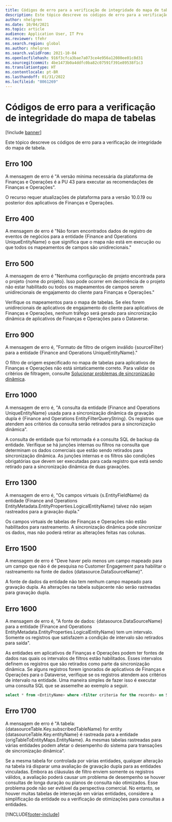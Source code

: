 ```yaml
---
title: Códigos de erro para a verificação de integridade do mapa de tabelas
description: Este tópico descreve os códigos de erro para a verificação de integridade do mapa de tabela.
author: nhelgren
ms.date: 10/04/2021
ms.topic: article
audience: Application User, IT Pro
ms.reviewer: tfehr
ms.search.region: global
ms.author: nhelgren
ms.search.validFrom: 2021-10-04
ms.openlocfilehash: 916f3cfca3bae7a073ce4e956a12080ee01c8d31
ms.sourcegitcommit: 4be1473b0a4ddfc0ba82c07591f391e89538f1c3
ms.translationtype: HT
ms.contentlocale: pt-BR
ms.lasthandoff: 01/31/2022
ms.locfileid: "8061269"
---
```

# <a name="errors-codes-for-the-table-map-health-check"></a>Códigos de erro para a verificação de integridade do mapa de tabelas

[!include [banner](../../includes/banner.md)]



Este tópico descreve os códigos de erro para a verificação de integridade do mapa de tabela.

## <a name="error-100"></a>Erro 100

A mensagem de erro é "A versão mínima necessária da plataforma de Finanças e Operações é a PU 43 para executar as recomendações de Finanças e Operações".

O recurso requer atualizações de plataforma para a versão 10.0.19 ou posterior dos aplicativos de Finanças e Operações.

## <a name="error-400"></a>Erro 400

A mensagem de erro é "Não foram encontrados dados de registro de eventos de negócios para a entidade \{Finance and Operations UniqueEntityName\} o que significa que o mapa não está em execução ou que todos os mapeamentos de campos são unidirecionais."

## <a name="error-500"></a>Erro 500

A mensagem de erro é "Nenhuma configuração de projeto encontrada para o projeto \{nome do projeto\}. Isso pode ocorrer em decorrência de o projeto não estar habilitado ou todos os mapeamentos de campos serem unidirecionais de engajamento do cliente para Finanças e Operações."

Verifique os mapeamentos para o mapa de tabelas. Se eles forem unidirecionais de aplicativos de engajamento do cliente para aplicativos de Finanças e Operações, nenhum tráfego será gerado para sincronização dinâmica de aplicativos de Finanças e Operações para o Dataverse.

## <a name="error-900"></a>Erro 900

A mensagem de erro é, "Formato de filtro de origem inválido \{sourceFilter\} para a entidade \{Finance and Operations UniqueEntityName\}."

O filtro de origem especificado no mapa de tabelas para aplicativos de Finanças e Operações não está sintaticamente correto. Para validar os critérios de filtragem, consulte [Solucionar problemas de sincronização dinâmica](dual-write-troubleshooting-live-sync.md#live-synchronization-issues-that-are-caused-by-incorrect-query-filter-syntax-on-the-dual-write-maps).

## <a name="error-1000"></a>Erro 1000

A mensagem de erro é, "A consulta da entidade \{Finance and Operations UniqueEntityName\} usada para a sincronização dinâmica da gravação dupla é \{Finance and Operations EntityFilterQueryString\}. Os registros que atendem aos critérios da consulta serão retirados para a sincronização dinâmica".

A consulta de entidade que foi retornada é a consulta SQL de backup da entidade. Verifique se há junções internas ou filtros na consulta que determinam os dados comerciais que estão sendo retirados para sincronização dinâmica. As junções internas e os filtros são condições obrigatórias que devem ser executadas para cada registro que está sendo retirado para a sincronização dinâmica de duas gravações.

## <a name="error-1300"></a>Erro 1300

A mensagem de erro é, "Os campos virtuais \{s.EntityFieldName\} da entidade \{Finance and Operations EntityMetadata.EntityProperties.LogicalEntityName\} talvez não sejam rastreados para a gravação dupla."

Os campos virtuais de tabelas de Finanças e Operações não estão habilitados para rastreamento. A sincronização dinâmica pode sincronizar os dados, mas não poderá retirar as alterações feitas nas colunas.

## <a name="error-1500"></a>Erro 1500

A mensagem de erro é "Deve haver pelo menos um campo mapeado para um campo que não é de pesquisa no Customer Engagement para habilitar o rastreamento na fonte de dados \{datasource.DataSourceName\}".

A fonte de dados da entidade não tem nenhum campo mapeado para gravação dupla. As alterações na tabela subjacente não serão rastreadas para gravação dupla.

## <a name="error-1600"></a>Erro 1600

A mensagem de erro é, "A fonte de dados: \{datasource.DataSourceName\} para a entidade \{Finance and Operations EntityMetadata.EntityProperties.LogicalEntityName\} tem um intervalo. Somente os registros que satisfazem a condição de intervalo são retirados para saída".

As entidades em aplicativos de Finanças e Operações podem ter fontes de dados nas quais os intervalos de filtros estão habilitados. Esses intervalos definem os registros que são retirados como parte da sincronização dinâmica. Se alguns registros forem ignorados de aplicativos de Finanças e Operações para o Dataverse, verifique se os registros atendem aos critérios de intervalo na entidade. Uma maneira simples de fazer isso é executar uma consulta SQL que se assemelhe ao exemplo a seguir.

```sql
select * from <EntityName> where <filter criteria for the records> on SQL.
```

## <a name="error-1700"></a>Erro 1700

A mensagem de erro é "A tabela: \{datasourceTable.Key.subscribedTableName\} for entity \{datasourceTable.Key.entityName\} é rastreada para a entidade \{origTableToEntityMaps.EntityName\}. As mesmas tabelas rastreadas para várias entidades podem afetar o desempenho do sistema para transações de sincronização dinâmica".

Se a mesma tabela for controlada por várias entidades, qualquer alteração na tabela irá disparar uma avaliação de gravação dupla para as entidades vinculadas. Embora as cláusulas de filtro enviem somente os registros válidos, a avaliação poderá causar um problema de desempenho se houver consultas de longa duração ou planos de consulta não otimizados. Esse problema pode não ser evitável da perspectiva comercial. No entanto, se houver muitas tabelas de interseção em várias entidades, considere a simplificação da entidade ou a verificação de otimizações para consultas a entidades.

[!INCLUDE[footer-include](../../../../includes/footer-banner.md)]
